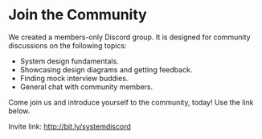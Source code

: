 
# Join the Community

We created a members-only Discord group. It is designed for community discussions on the following topics:

 * System design fundamentals.
 * Showcasing design diagrams and getting feedback.
 * Finding mock interview buddies.
 * General chat with community members.

Come join us and introduce yourself to the community, today! Use the link below.

Invite link: http://bit.ly/systemdiscord
